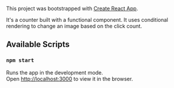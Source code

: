 This project was bootstrapped with [Create React App](https://github.com/facebook/create-react-app).

It's a counter built with a functional component. It uses conditional rendering to change an image based on the click count.

## Available Scripts

### `npm start`

Runs the app in the development mode.<br />
Open [http://localhost:3000](http://localhost:3000) to view it in the browser.

